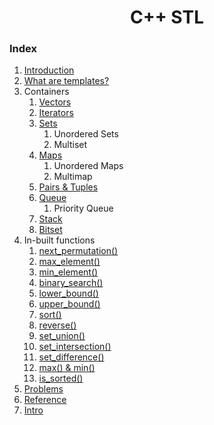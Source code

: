 <div align="center">

<h1 align="center">C++ STL</h1>

</div>

### Index
1. [Introduction](./introduction.md)
2. [What are templates?](./templates.md)
3. Containers
    1. [Vectors](./containers/Vectors.markdown)
    2. [Iterators](./Iterators.md)
    3. [Sets](./containers/sets.md)
        1. Unordered Sets
        2. Multiset
    4. [Maps](./containers/maps.md)
        1. Unordered Maps
        2. Multimap
    5. [Pairs & Tuples](./containers/Pairs&Tuples.markdown)
    6. [Queue](./containers/queue.md)
        1. Priority Queue
    7. [Stack](./containers/stacks.md)
    8. [Bitset](./containers/bitsets.md)
4. In-built functions
    1. [next_permutation()](./functions/nextpermutation.md)
    2. [max_element()](./functions/maxelement.md)
    3. [min_element()](./functions/minelement.md)
    4. [binary_search()](./functions/binarysearch.md)
    5. [lower_bound()](./functions/lowerbound.md)
    6. [upper_bound()](./functions/upperbound.md)
    7. [sort()](./functions/sort.md)
    8. [reverse()](./functions/reverse.md)
    9. [set_union()](./functions/set_union.md)
    10. [set_intersection()](./functions/set_intersection.md)
    11. [set_difference()](./functions/set_difference.md)
    12. [max() & min()](./functions/MaxMin.md)
    13. [is_sorted()](./functions/is_sorted.md)
 5. [Problems](./problems.md)
 6. [Reference](./reference.md)
 7. [Intro](./Intro.md)
